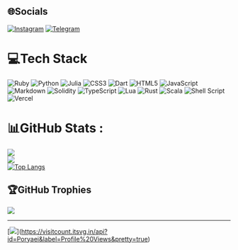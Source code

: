 ## 🌐Socials
[![Instagram](https://img.shields.io/badge/Instagram-%23E4405F.svg?logo=Instagram&logoColor=white)](https://instagram.com/abol_poryaei)
[![Telegram](https://img.shields.io/badge/Telegram-svg?logo=Telegram&logoColor=white&color=blue)](https://t.me/poryaei)

# 💻Tech Stack
![Ruby](https://img.shields.io/badge/ruby-%23CC342D.svg?style=for-the-badge&logo=ruby&logoColor=white) ![Python](https://img.shields.io/badge/python-3670A0?style=for-the-badge&logo=python&logoColor=ffdd54) 	![Julia](https://img.shields.io/badge/-Julia-9558B2?style=for-the-badge&logo=julia&logoColor=white) ![CSS3](https://img.shields.io/badge/css3-%231572B6.svg?style=for-the-badge&logo=css3&logoColor=white) ![Dart](https://img.shields.io/badge/dart-%230175C2.svg?style=for-the-badge&logo=dart&logoColor=white) ![HTML5](https://img.shields.io/badge/html5-%23E34F26.svg?style=for-the-badge&logo=html5&logoColor=white) ![JavaScript](https://img.shields.io/badge/javascript-%23323330.svg?style=for-the-badge&logo=javascript&logoColor=%23F7DF1E) ![Markdown](https://img.shields.io/badge/markdown-%23000000.svg?style=for-the-badge&logo=markdown&logoColor=white) ![Solidity](https://img.shields.io/badge/Solidity-%23363636.svg?style=for-the-badge&logo=solidity&logoColor=white) ![TypeScript](https://img.shields.io/badge/typescript-%23007ACC.svg?style=for-the-badge&logo=typescript&logoColor=white) ![Lua](https://img.shields.io/badge/lua-%232C2D72.svg?style=for-the-badge&logo=lua&logoColor=white) ![Rust](https://img.shields.io/badge/rust-%23000000.svg?style=for-the-badge&logo=rust&logoColor=white) ![Scala](https://img.shields.io/badge/scala-%23DC322F.svg?style=for-the-badge&logo=scala&logoColor=white) ![Shell Script](https://img.shields.io/badge/shell_script-%23121011.svg?style=for-the-badge&logo=gnu-bash&logoColor=white) ![Vercel](https://img.shields.io/badge/vercel-%23000000.svg?style=for-the-badge&logo=vercel&logoColor=white)

# 📊GitHub Stats :
![](https://github-readme-stats.vercel.app/api?username=Poryaei&theme=midnight-purple&hide_border=false&include_all_commits=false&count_private=true)<br/>
![](https://github-readme-streak-stats.herokuapp.com/?user=Poryaei&theme=midnight-purple&hide_border=false)<br/>
[![Top Langs](https://github-readme-stats.vercel.app/api/top-langs/?username=Poryaei&theme=midnight-purple&hide_border=false&include_all_commits=false&count_private=true&layout=compact)](https://github.com/Poryaei/github-readme-stats)

## 🏆GitHub Trophies
![](https://github-profile-trophy.vercel.app/?username=Poryaei&theme=radical&no-frame=false&no-bg=false&margin-w=4)

---
[[![](https://visitcount.itsvg.in/api?id=Poryaei&icon=4&color=0)](https://visitcount.itsvg.in)](https://visitcount.itsvg.in/api?id=Poryaei&label=Profile%20Views&pretty=true)
<!--
**Poryaei/Poryaei** is a ✨ _special_ ✨ repository because its `README.md` (this file) appears on your GitHub profile.

Here are some ideas to get you started:

- 🔭 I’m currently working on ...
- 🌱 I’m currently learning ...
- 👯 I’m looking to collaborate on ...
- 🤔 I’m looking for help with ...
- 💬 Ask me about ...
- 📫 How to reach me: ...
- 😄 Pronouns: ...
- ⚡ Fun fact: ...
-->
